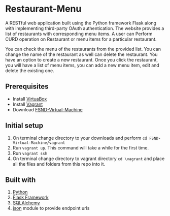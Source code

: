 # Restaurant-Menu

A RESTful web application built using the Python framework Flask along with implementing third-party OAuth authentication.  The website provides a list of restaurants with corresponding menu items. A user can Perform CURD operation on Restaurant or menu items for a particular restaurant.

You can check the menu of the restaurants from the provided list. You can change the name of the restaurant as well can delete the restaurant. You have an option to create a new restaurant. Once you click the restaurant, you will have a list of menu items, you can add a new menu item, edit and delete the existing one.

## Prerequisites

- Install [VirtuaBox](https://www.virtualbox.org/wiki/Download_Old_Builds_5_1)
- Install [Vagrant](https://www.vagrantup.com/downloads.html)
- Download [FSND-Virtual-Machine](https://github.com/udacity/fullstack-nanodegree-vm)

## Initial setup

1. On terminal change directory to your downloads and perform `cd FSND-Virtual-Machine/vagrant`
2. Run `vagrant up`. This command will take a while for the first time.
3. Run `vagrant ssh`
4. On terminal change directory to vagrant directory `cd \vagrant` and place all the files and folders from this repo into it.

## Built with

1. [Python](https://www.python.org/doc/)
2. [Flask Framework](http://flask.pocoo.org/docs/0.12/)
3. [SQLAlchemy](http://docs.sqlalchemy.org/en/latest/)
4. [json](https://help.zendesk.com/hc/en-us/articles/229136867-Working-with-JSON) module to provide endpoint urls
